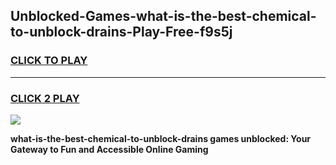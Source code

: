 
## Unblocked-Games-what-is-the-best-chemical-to-unblock-drains-Play-Free-f9s5j
<h3>
<a href="https://premium76.site?title=what-is-the-best-chemical-to-unblock-drains&ref=18A1">CLICK TO PLAY</a></h3>
<hr>

<h3>
<a href="https://premium76.site?title=what-is-the-best-chemical-to-unblock-drains&ref=18A1">CLICK 2 PLAY</a>
  
</h3>

<a href="https://premium76.site?title=what-is-the-best-chemical-to-unblock-drains&ref=18A1"><img src="https://clearcache.store/games.png"></a>


**what-is-the-best-chemical-to-unblock-drains games unblocked: Your Gateway to Fun and Accessible Online Gaming**
